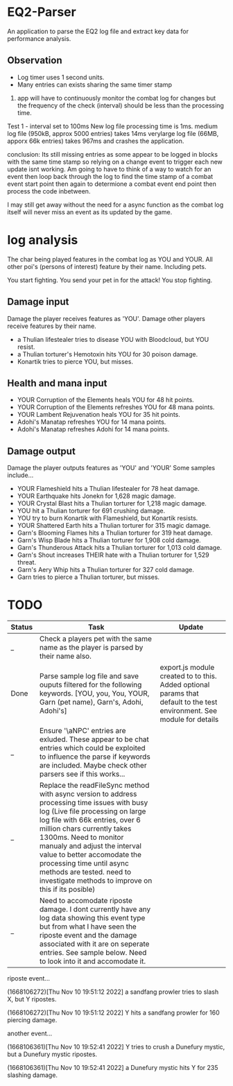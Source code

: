 # EQ2-Parser

An application to parse the EQ2 log file and extract key data for performance analysis.

## Observation
* Log timer uses 1 second units.
* Many entries can exists sharing the same timer stamp




1) app will have to continuously monitor the combat log for changes but the frequency of the check (interval) should be less than the processing time.

Test 1 - interval set to 100ms
New log file processing time is 1ms.
medium log file (950kB, approx 5000 entries) takes 14ms
verylarge log file (66MB, apporx 66k entries) takes 967ms and crashes the application.

conclusion: Its still missing entries as some appear to be logged in blocks with the same time stamp so relying on a change event to trigger each new update isnt working. Am going to have to think of a way to watch for an event then loop back through the log to find the time stamp of a combat event start point then again to determione a combat event end point then process the code inbetween.

I may still get away without the need for a async function as the combat log itself will never miss an event as its updated by the game.


# log analysis
The char being played features in the combat log as YOU and YOUR. All other poi's (persons of interest) feature by their name. Including pets.


You start fighting.
You send your pet in for the attack!
You stop fighting.




## Damage input
Damage the player receives features as 'YOU'.
Damage other players receive features by their name.
* a Thulian lifestealer tries to disease YOU with Bloodcloud, but YOU resist.
* a Thulian torturer's Hemotoxin hits YOU for 30 poison damage.
* Konartik tries to pierce YOU, but misses.


## Health and mana input
* YOUR Corruption of the Elements heals YOU for 48 hit points.
* YOUR Corruption of the Elements refreshes YOU for 48 mana points.
* YOUR Lambent Rejuvenation heals YOU for 35 hit points.
* Adohi's Manatap refreshes YOU for 14 mana points.
* Adohi's Manatap refreshes Adohi for 14 mana points.

## Damage output
Damage the player outputs features as 'YOU' and 'YOUR' Some samples include...
* YOUR Flameshield hits a Thulian lifestealer for 78 heat damage.
* YOUR Earthquake hits Jonekn for 1,628 magic damage.
* YOUR Crystal Blast hits a Thulian torturer for 1,218 magic damage.
* YOU hit a Thulian torturer for 691 crushing damage.
* YOU try to burn Konartik with Flameshield, but Konartik resists.
* YOUR Shattered Earth hits a Thulian torturer for 315 magic damage.
* Garn's Blooming Flames hits a Thulian torturer for 319 heat damage.
* Garn's Wisp Blade hits a Thulian torturer for 1,908 cold damage.
* Garn's Thunderous Attack hits a Thulian torturer for 1,013 cold damage.
* Garn's Shout increases THEIR hate with a Thulian torturer for 1,529 threat.
* Garn's Aery Whip hits a Thulian torturer for 327 cold damage.
* Garn tries to pierce a Thulian torturer, but misses.


# TODO
|Status |Task |Update |
|-|-|-|
_|Check a players pet with the same name as the player is parsed by their name also.||
Done |Parse sample log file and save ouputs filtered for the following keywords. [YOU, you, You, YOUR, Garn (pet name), Garn's, Adohi, Adohi's]|export.js module created to to this. Added optional params that default to the test environment. See module for details|
_|Ensure '\aNPC' entries are exluded. These appear to be chat entries which could be exploited to influence the parse if keywords are included. Maybe check other parsers see if this works... ||
_|Replace the readFileSync method with async version to address processing time issues with busy log (Live file processing on large log file with 66k entries, over 6 million chars currently takes 1300ms. Need to monitor manualy and adjust the interval value to better accomodate the processing time until async methods are tested. need to investigate methods to improve on this if its posible) ||
_|Need to accomodate riposte damage. I dont currently have any log data showing this event type but from what I have seen the riposte event and the damage associated with it are on seperate entries. See sample below. Need to look into it and accomodate it.  ||

    


riposte event...

(1668106272)[Thu Nov 10 19:51:12 2022] a sandfang prowler tries to slash X, but Y ripostes.

(1668106272)[Thu Nov 10 19:51:12 2022] Y hits a sandfang prowler for 160 piercing damage.

another event...

(1668106361)[Thu Nov 10 19:52:41 2022] Y tries to crush a Dunefury mystic, but a Dunefury mystic ripostes. 

(1668106361)[Thu Nov 10 19:52:41 2022] a Dunefury mystic hits Y for 235 slashing damage.
